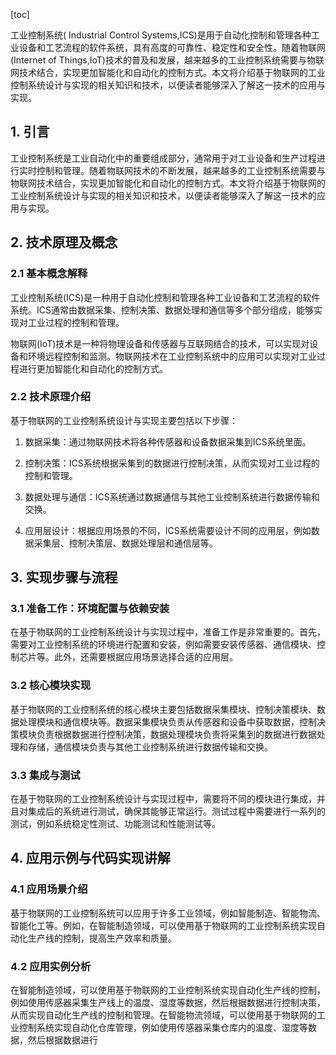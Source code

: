 
[toc]                    
                
                
工业控制系统( Industrial Control Systems,ICS)是用于自动化控制和管理各种工业设备和工艺流程的软件系统，具有高度的可靠性、稳定性和安全性。随着物联网(Internet of Things,IoT)技术的普及和发展，越来越多的工业控制系统需要与物联网技术结合，实现更加智能化和自动化的控制方式。本文将介绍基于物联网的工业控制系统设计与实现的相关知识和技术，以便读者能够深入了解这一技术的应用与实现。

## 1. 引言

工业控制系统是工业自动化中的重要组成部分，通常用于对工业设备和生产过程进行实时控制和管理。随着物联网技术的不断发展，越来越多的工业控制系统需要与物联网技术结合，实现更加智能化和自动化的控制方式。本文将介绍基于物联网的工业控制系统设计与实现的相关知识和技术，以便读者能够深入了解这一技术的应用与实现。

## 2. 技术原理及概念

### 2.1 基本概念解释

工业控制系统(ICS)是一种用于自动化控制和管理各种工业设备和工艺流程的软件系统。ICS通常由数据采集、控制决策、数据处理和通信等多个部分组成，能够实现对工业过程的控制和管理。

物联网(IoT)技术是一种将物理设备和传感器与互联网结合的技术，可以实现对设备和环境远程控制和监测。物联网技术在工业控制系统中的应用可以实现对工业过程进行更加智能化和自动化的控制方式。

### 2.2 技术原理介绍

基于物联网的工业控制系统设计与实现主要包括以下步骤：

1. 数据采集：通过物联网技术将各种传感器和设备数据采集到ICS系统里面。

2. 控制决策：ICS系统根据采集到的数据进行控制决策，从而实现对工业过程的控制和管理。

3. 数据处理与通信：ICS系统通过数据通信与其他工业控制系统进行数据传输和交换。

4. 应用层设计：根据应用场景的不同，ICS系统需要设计不同的应用层，例如数据采集层、控制决策层、数据处理层和通信层等。

## 3. 实现步骤与流程

### 3.1 准备工作：环境配置与依赖安装

在基于物联网的工业控制系统设计与实现过程中，准备工作是非常重要的。首先，需要对工业控制系统的环境进行配置和安装，例如需要安装传感器、通信模块、控制芯片等。此外，还需要根据应用场景选择合适的应用层。

### 3.2 核心模块实现

基于物联网的工业控制系统的核心模块主要包括数据采集模块、控制决策模块、数据处理模块和通信模块等。数据采集模块负责从传感器和设备中获取数据，控制决策模块负责根据数据进行控制决策，数据处理模块负责将采集到的数据进行数据处理和存储，通信模块负责与其他工业控制系统进行数据传输和交换。

### 3.3 集成与测试

在基于物联网的工业控制系统设计与实现过程中，需要将不同的模块进行集成，并且对集成后的系统进行测试，确保其能够正常运行。测试过程中需要进行一系列的测试，例如系统稳定性测试、功能测试和性能测试等。

## 4. 应用示例与代码实现讲解

### 4.1 应用场景介绍

基于物联网的工业控制系统可以应用于许多工业领域，例如智能制造、智能物流、智能化工等。例如，在智能制造领域，可以使用基于物联网的工业控制系统实现自动化生产线的控制，提高生产效率和质量。

### 4.2 应用实例分析

在智能制造领域，可以使用基于物联网的工业控制系统实现自动化生产线的控制，例如使用传感器采集生产线上的温度、湿度等数据，然后根据数据进行控制决策，从而实现自动化生产线的控制和管理。在智能物流领域，可以使用基于物联网的工业控制系统实现自动化仓库管理，例如使用传感器采集仓库内的温度、湿度等数据，然后根据数据进行


